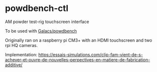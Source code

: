 # powdbench-ctl
AM powder test-rig touchscreen interface

To be used with [Galacs/powdbench](https://github.com/Galacs/powdbench)

Originally ran on a raspberry pi CM3+ with an HDMI touchscreen and two rpi HQ cameras.

Implementation: https://essais-simulations.com/clip-fam-vient-de-s-achever-et-ouvre-de-nouvelles-perpectives-en-matiere-de-fabrication-additive/
